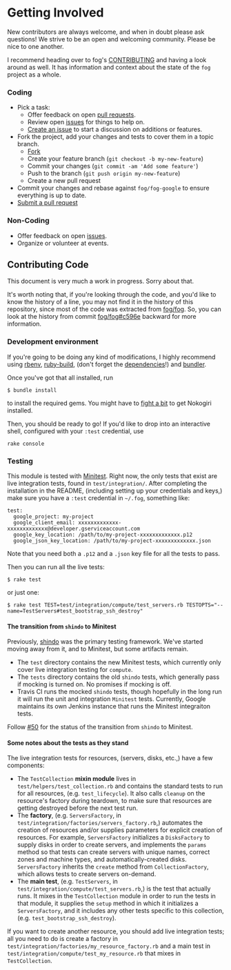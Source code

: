 # Getting Involved

New contributors are always welcome, and when in doubt please ask questions! We strive to be an open and welcoming community. Please be nice to one another.

I recommend heading over to fog's [CONTRIBUTING](https://github.com/fog/fog/blob/master/CONTRIBUTING.md) and having a look around as well.  It has information and context about the state of the `fog` project as a whole.

### Coding

* Pick a task:
  * Offer feedback on open [pull requests](https://github.com/fog/fog-google/pulls).
  * Review open [issues](https://github.com/fog/fog-google/issues) for things to help on.
  * [Create an issue](https://github.com/fog/fog-google/issues/new) to start a discussion on additions or features.
* Fork the project, add your changes and tests to cover them in a topic branch.
  * [Fork](https://github.com/fog/fog-google/fork)
  * Create your feature branch (`git checkout -b my-new-feature`)
  * Commit your changes (`git commit -am 'Add some feature'`)
  * Push to the branch (`git push origin my-new-feature`)
  * Create a new pull request
* Commit your changes and rebase against `fog/fog-google` to ensure everything is up to date.
* [Submit a pull request](https://github.com/fog/fog-google/compare/)

### Non-Coding

* Offer feedback on open [issues](https://github.com/fog/fog-google/issues).
* Organize or volunteer at events.

## Contributing Code

This document is very much a work in progress.  Sorry about that.

It's worth noting that, if you're looking through the code, and you'd like to know the history of a line, you may not find it in the history of this repository, since most of the code was extracted from [fog/fog](https://github.com/fog/fog).  So, you can look at the history from commit [fog/fog#c596e](https://github.com/fog/fog/tree/c596e710952aa9c90713da3fbfb3027db0608413) backward for more information.

### Development environment

If you're going to be doing any kind of modifications, I highly recommend using [rbenv](https://github.com/sstephenson/rbenv), [ruby-build](https://github.com/sstephenson/ruby-build), (don't forget the [dependencies](https://github.com/sstephenson/ruby-build/wiki#suggested-build-environment)!) and [bundler](http://bundler.io/).

Once you've got that all installed, run

```shell
$ bundle install
```

to install the required gems.  You might have to [fight a bit](http://www.nokogiri.org/tutorials/installing_nokogiri.html) to get Nokogiri installed.

Then, you should be ready to go!  If you'd like to drop into an interactive shell, configured with your `:test` credential, use

```shell
rake console
```

### Testing

This module is tested with [Minitest](https://github.com/seattlerb/minitest).  Right now, the only tests that exist are live integration tests, found in `test/integration/`.  After completing the installation in the README, (including setting up your credentials and keys,) make sure you have a `:test` credential in `~/.fog`, something like:

```
test:
  google_project: my-project
  google_client_email: xxxxxxxxxxxxx-xxxxxxxxxxxxx@developer.gserviceaccount.com
  google_key_location: /path/to/my-project-xxxxxxxxxxxxx.p12
  google_json_key_location: /path/to/my-project-xxxxxxxxxxxxx.json
```

Note that you need both a `.p12` and a `.json` key file for all the tests to pass.

Then you can run all the live tests:

```shell
$ rake test
```

or just one:

```shell
$ rake test TEST=test/integration/compute/test_servers.rb TESTOPTS="--name=TestServers#test_bootstrap_ssh_destroy"
```

#### The transition from `shindo` to Minitest

Previously, [shindo](https://github.com/geemus/shindo) was the primary testing framework.  We've started moving away from it, and to Minitest, but some artifacts remain.

- The `test` directory contains the new Minitest tests, which currently only cover live integration testing for `compute`.
- The `tests` directory contains the old `shindo` tests, which generally pass if mocking is turned on.  No promises if mocking is off.
- Travis CI runs the mocked `shindo` tests, though hopefully in the long run it will run the unit and integration `Minitest` tests.  Currently, Google maintains its own Jenkins instance that runs the Minitest integraiton tests.

Follow [#50](https://github.com/fog/fog-google/issues/50) for the status of the transition from `shindo` to Minitest.

#### Some notes about the tests as they stand

The live integration tests for resources, (servers, disks, etc.,) have a few components:

- The `TestCollection` **mixin module** lives in `test/helpers/test_collection.rb` and contains the standard tests to run for all resources, (e.g. `test_lifecycle`).  It also calls `cleanup` on the resource's factory during teardown, to make sure that resources are getting destroyed before the next test run.
- The **factory**, (e.g. `ServersFactory`, in `test/integration/factories/servers_factory.rb`,) automates the creation of resources and/or supplies parameters for explicit creation of resources.  For example, `ServersFactory` initializes a `DisksFactory` to supply disks in order to create servers, and implements the `params` method so that tests can create servers with unique names, correct zones and machine types, and automatically-created disks.  `ServersFactory` inherits the `create` method from `CollectionFactory`, which allows tests to create servers on-demand.
- The **main test**, (e.g. `TestServers`, in `test/integration/compute/test_servers.rb`,) is the test that actually runs.  It mixes in the `TestCollection` module in order to run the tests in that module, it supplies the `setup` method in which it initializes a `ServersFactory`, and it includes any other tests specific to this collection, (e.g. `test_bootstrap_ssh_destroy`).

If you want to create another resource, you should add live integration tests; all you need to do is create a factory in `test/integration/factories/my_resource_factory.rb` and a main test in `test/integration/compute/test_my_resource.rb` that mixes in `TestCollection`.
